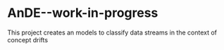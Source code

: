 # AnDE--work-in-progress
This project creates an models to classify data streams in the context of concept drifts
